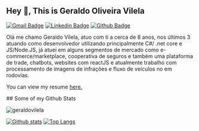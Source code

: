 ## Hey 👋, This is Geraldo Oliveira Vilela
[![Gmail Badge](https://img.shields.io/badge/-geraldovilela19@gmail.com-c14438?style=flat&logo=Gmail&logoColor=white&link=mailto:geraldovilela19@gmail.com)](mailto:geraldovilela19@gmail.com) 
[![Linkedin Badge](https://img.shields.io/badge/-Geraldo-Vilela-0072b1?style=flat&logo=Linkedin&logoColor=white&link=https://www.linkedin.com/in/geraldovilela-095526156/)](https://www.linkedin.com/in/geraldovilela-095526156/) [![Github Badge](https://img.shields.io/badge/-geraldovilela-grey?style=flat&logo=github&logoColor=white&link=https://github.com/geraldovilela/)](https://www.github.com/geraldovilela/) <p align='left'>Olá me chamo Geraldo Vilela, atuo com ti a cerca de 8 anos, nos últimos 3 atuando como desenvolvedor utilizando principalmente C#/ .net core e JS/Node.JS, já atuei em alguns segmentos de mercado como e-commerce/marketplace, cooperativa de seguros e também uma plataforma de trade, chatbots, websites com reactJS e atualmente trabalho com processamento de imagens de infrações e fluxo de veículos no em rodovias.  
</p><p align='left'> You can view my resume <a href='https://drive.google.com/file/d/11tXqaYoNROdhNlJ-h4yUQnO5Lowpf7H_/view?usp=sharing ' target=_blank><u>here</u>.</a></p>
## Some of my Github Stats
<p align=left> <img src=https://komarev.com/ghpvc/?username=geraldovilela alt=geraldovilela /> </p>

[![Github stats](https://github-readme-stats.vercel.app/api?username=geraldovilela&show_icons=true&include_all_commits=true)](https://github.com/geraldovilela/github-readme-stats)
[![Top Langs](https://github-readme-stats.vercel.app/api/top-langs/?username=geraldovilela&layout=compact)](https://github.com/geraldovilela/github-readme-stats)
